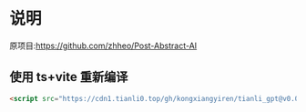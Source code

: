# 说明

原项目:https://github.com/zhheo/Post-Abstract-AI

## 使用 ts+vite 重新编译

```html
<script src="https://cdn1.tianli0.top/gh/kongxiangyiren/tianli_gpt@v0.0.3/dist/tianli_gpt.min.js"></script>
```
